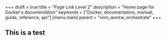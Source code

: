 +++
draft = true
title = "Page Link Level 2"
description = "Home page for Docker's documentation"
keywords = ["Docker, documentation, manual, guide, reference, api"]
[menu.main]
	parent = "smn_workw_orchestrate"
+++


## This is a test